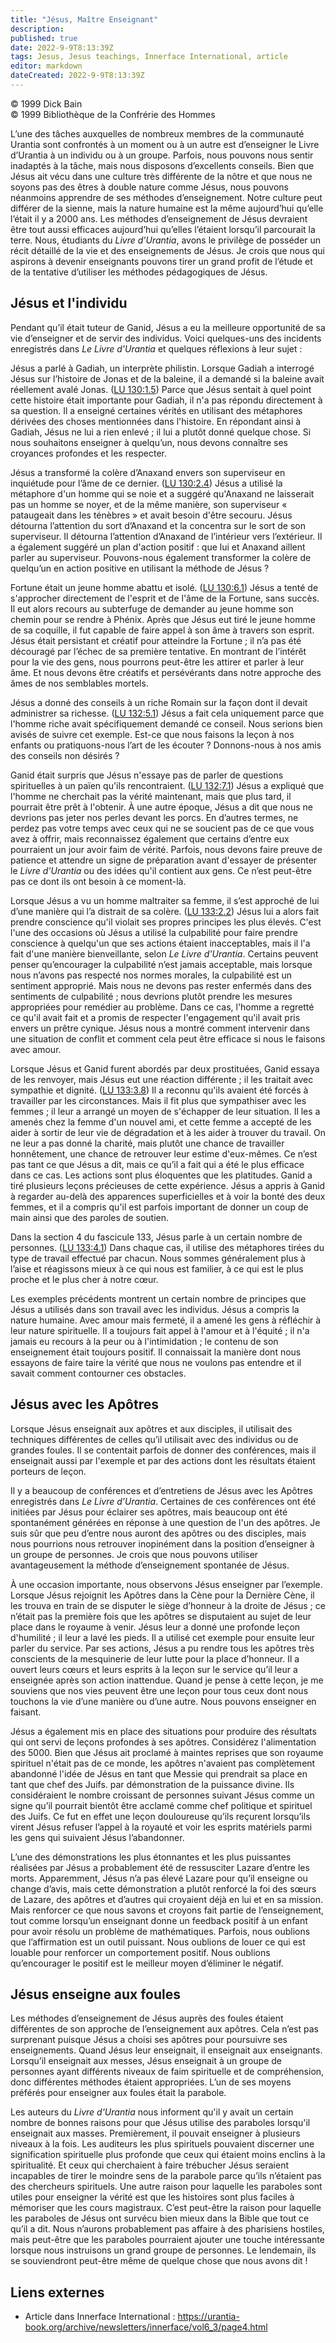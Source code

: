 ```yaml
---
title: "Jésus, Maître Enseignant"
description: 
published: true
date: 2022-9-9T8:13:39Z
tags: Jesus, Jesus teachings, Innerface International, article
editor: markdown
dateCreated: 2022-9-9T8:13:39Z
---
```


<p class="v-card v-sheet theme--light gray lighten-3 px-2">© 1999 Dick Bain<br>© 1999 Bibliothèque de la Confrérie des Hommes</p>


L’une des tâches auxquelles de nombreux membres de la communauté Urantia sont confrontés à un moment ou à un autre est d’enseigner le Livre d’Urantia à un individu ou à un groupe. Parfois, nous pouvons nous sentir inadaptés à la tâche, mais nous disposons d’excellents conseils. Bien que Jésus ait vécu dans une culture très différente de la nôtre et que nous ne soyons pas des êtres à double nature comme Jésus, nous pouvons néanmoins apprendre de ses méthodes d’enseignement. Notre culture peut différer de la sienne, mais la nature humaine est la même aujourd’hui qu’elle l’était il y a 2000 ans. Les méthodes d’enseignement de Jésus devraient être tout aussi efficaces aujourd’hui qu’elles l’étaient lorsqu’il parcourait la terre. Nous, étudiants du _Livre d’Urantia_, avons le privilège de posséder un récit détaillé de la vie et des enseignements de Jésus. Je crois que nous qui aspirons à devenir enseignants pouvons tirer un grand profit de l’étude et de la tentative d’utiliser les méthodes pédagogiques de Jésus.

## Jésus et l'individu

Pendant qu’il était tuteur de Ganid, Jésus a eu la meilleure opportunité de sa vie d’enseigner et de servir des individus. Voici quelques-uns des incidents enregistrés dans _Le Livre d'Urantia_ et quelques réflexions à leur sujet :

Jésus a parlé à Gadiah, un interprète philistin. Lorsque Gadiah a interrogé Jésus sur l’histoire de Jonas et de la baleine, il a demandé si la baleine avait réellement avalé Jonas. ([LU 130:1.5](/fr/The_Urantia_Book/130#p1_5)) Parce que Jésus sentait à quel point cette histoire était importante pour Gadiah, il n'a pas répondu directement à sa question. Il a enseigné certaines vérités en utilisant des métaphores dérivées des choses mentionnées dans l'histoire. En répondant ainsi à Gadiah, Jésus ne lui a rien enlevé ; il lui a plutôt donné quelque chose. Si nous souhaitons enseigner à quelqu’un, nous devons connaître ses croyances profondes et les respecter.

Jésus a transformé la colère d’Anaxand envers son superviseur en inquiétude pour l’âme de ce dernier. ([LU 130:2.4](/fr/The_Urantia_Book/130#p2_4)) Jésus a utilisé la métaphore d'un homme qui se noie et a suggéré qu'Anaxand ne laisserait pas un homme se noyer, et de la même manière, son superviseur « pataugeait dans les ténèbres » et avait besoin d'être secouru. Jésus détourna l’attention du sort d’Anaxand et la concentra sur le sort de son superviseur. Il détourna l’attention d’Anaxand de l’intérieur vers l’extérieur. Il a également suggéré un plan d'action positif : que lui et Anaxand aillent parler au superviseur. Pouvons-nous également transformer la colère de quelqu’un en action positive en utilisant la méthode de Jésus ?

Fortune était un jeune homme abattu et isolé. ([LU 130:6.1](/fr/The_Urantia_Book/130#p6_1)) Jésus a tenté de s'approcher directement de l'esprit et de l'âme de la Fortune, sans succès. Il eut alors recours au subterfuge de demander au jeune homme son chemin pour se rendre à Phénix. Après que Jésus eut tiré le jeune homme de sa coquille, il fut capable de faire appel à son âme à travers son esprit. Jésus était persistant et créatif pour atteindre la Fortune ; il n’a pas été découragé par l’échec de sa première tentative. En montrant de l’intérêt pour la vie des gens, nous pourrons peut-être les attirer et parler à leur âme. Et nous devons être créatifs et persévérants dans notre approche des âmes de nos semblables mortels.

Jésus a donné des conseils à un riche Romain sur la façon dont il devait administrer sa richesse. ([LU 132:5.1](/fr/The_Urantia_Book/132#p5_1)) Jésus a fait cela uniquement parce que l'homme riche avait spécifiquement demandé ce conseil. Nous serions bien avisés de suivre cet exemple. Est-ce que nous faisons la leçon à nos enfants ou pratiquons-nous l’art de les écouter ? Donnons-nous à nos amis des conseils non désirés ?

Ganid était surpris que Jésus n'essaye pas de parler de questions spirituelles à un païen qu'ils rencontraient. ([LU 132:7.1](/fr/The_Urantia_Book/132#p7_1)) Jésus a expliqué que l'homme ne cherchait pas la vérité maintenant, mais que plus tard, il pourrait être prêt à l'obtenir. À une autre époque, Jésus a dit que nous ne devrions pas jeter nos perles devant les porcs. En d’autres termes, ne perdez pas votre temps avec ceux qui ne se soucient pas de ce que vous avez à offrir, mais reconnaissez également que certains d’entre eux pourraient un jour avoir faim de vérité. Parfois, nous devons faire preuve de patience et attendre un signe de préparation avant d'essayer de présenter le _Livre d'Urantia_ ou des idées qu'il contient aux gens. Ce n’est peut-être pas ce dont ils ont besoin à ce moment-là.

Lorsque Jésus a vu un homme maltraiter sa femme, il s’est approché de lui d’une manière qui l’a distrait de sa colère. ([LU 133:2.2](/fr/The_Urantia_Book/133#p2_2)) Jésus lui a alors fait prendre conscience qu'il violait ses propres principes les plus élevés. C'est l'une des occasions où Jésus a utilisé la culpabilité pour faire prendre conscience à quelqu'un que ses actions étaient inacceptables, mais il l'a fait d'une manière bienveillante, selon _Le Livre d'Urantia_. Certains peuvent penser qu’encourager la culpabilité n’est jamais acceptable, mais lorsque nous n’avons pas respecté nos normes morales, la culpabilité est un sentiment approprié. Mais nous ne devons pas rester enfermés dans des sentiments de culpabilité ; nous devrions plutôt prendre les mesures appropriées pour remédier au problème. Dans ce cas, l'homme a regretté ce qu'il avait fait et a promis de respecter l'engagement qu'il avait pris envers un prêtre cynique. Jésus nous a montré comment intervenir dans une situation de conflit et comment cela peut être efficace si nous le faisons avec amour.

Lorsque Jésus et Ganid furent abordés par deux prostituées, Ganid essaya de les renvoyer, mais Jésus eut une réaction différente ; il les traitait avec sympathie et dignité. ([LU 133:3.8](/fr/The_Urantia_Book/133#p3_8)) Il a reconnu qu'ils avaient été forcés à travailler par les circonstances. Mais il fit plus que sympathiser avec les femmes ; il leur a arrangé un moyen de s'échapper de leur situation. Il les a amenés chez la femme d'un nouvel ami, et cette femme a accepté de les aider à sortir de leur vie de dégradation et à les aider à trouver du travail. On ne leur a pas donné la charité, mais plutôt une chance de travailler honnêtement, une chance de retrouver leur estime d'eux-mêmes. Ce n’est pas tant ce que Jésus a dit, mais ce qu’il a fait qui a été le plus efficace dans ce cas. Les actions sont plus éloquentes que les platitudes. Ganid a tiré plusieurs leçons précieuses de cette expérience. Jésus a appris à Ganid à regarder au-delà des apparences superficielles et à voir la bonté des deux femmes, et il a compris qu'il est parfois important de donner un coup de main ainsi que des paroles de soutien.

Dans la section 4 du fascicule 133, Jésus parle à un certain nombre de personnes. ([LU 133:4.1](/fr/The_Urantia_Book/133#p4_1)) Dans chaque cas, il utilise des métaphores tirées du type de travail effectué par chacun. Nous sommes généralement plus à l’aise et réagissons mieux à ce qui nous est familier, à ce qui est le plus proche et le plus cher à notre cœur.

Les exemples précédents montrent un certain nombre de principes que Jésus a utilisés dans son travail avec les individus. Jésus a compris la nature humaine. Avec amour mais fermeté, il a amené les gens à réfléchir à leur nature spirituelle. Il a toujours fait appel à l'amour et à l'équité ; il n'a jamais eu recours à la peur ou à l'intimidation ; le contenu de son enseignement était toujours positif. Il connaissait la manière dont nous essayons de faire taire la vérité que nous ne voulons pas entendre et il savait comment contourner ces obstacles.

## Jésus avec les Apôtres

Lorsque Jésus enseignait aux apôtres et aux disciples, il utilisait des techniques différentes de celles qu’il utilisait avec des individus ou de grandes foules. Il se contentait parfois de donner des conférences, mais il enseignait aussi par l'exemple et par des actions dont les résultats étaient porteurs de leçon.

Il y a beaucoup de conférences et d’entretiens de Jésus avec les Apôtres enregistrés dans _Le Livre d’Urantia_. Certaines de ces conférences ont été initiées par Jésus pour éclairer ses apôtres, mais beaucoup ont été spontanément générées en réponse à une question de l'un des apôtres. Je suis sûr que peu d’entre nous auront des apôtres ou des disciples, mais nous pourrions nous retrouver inopinément dans la position d’enseigner à un groupe de personnes. Je crois que nous pouvons utiliser avantageusement la méthode d’enseignement spontanée de Jésus.

À une occasion importante, nous observons Jésus enseigner par l’exemple. Lorsque Jésus rejoignit les Apôtres dans la Cène pour la Dernière Cène, il les trouva en train de se disputer le siège d’honneur à la droite de Jésus ; ce n’était pas la première fois que les apôtres se disputaient au sujet de leur place dans le royaume à venir. Jésus leur a donné une profonde leçon d'humilité ; il leur a lavé les pieds. Il a utilisé cet exemple pour ensuite leur parler du service. Par ses actions, Jésus a pu rendre tous les apôtres très conscients de la mesquinerie de leur lutte pour la place d’honneur. Il a ouvert leurs cœurs et leurs esprits à la leçon sur le service qu’il leur a enseignée après son action inattendue. Quand je pense à cette leçon, je me souviens que nos vies peuvent être une leçon pour tous ceux dont nous touchons la vie d’une manière ou d’une autre. Nous pouvons enseigner en faisant.

Jésus a également mis en place des situations pour produire des résultats qui ont servi de leçons profondes à ses apôtres. Considérez l'alimentation des 5000. Bien que Jésus ait proclamé à maintes reprises que son royaume spirituel n'était pas de ce monde, les apôtres n'avaient pas complètement abandonné l'idée de Jésus en tant que Messie qui prendrait sa place en tant que chef des Juifs. par démonstration de la puissance divine. Ils considéraient le nombre croissant de personnes suivant Jésus comme un signe qu’il pourrait bientôt être acclamé comme chef politique et spirituel des Juifs. Ce fut en effet une leçon douloureuse qu’ils reçurent lorsqu’ils virent Jésus refuser l’appel à la royauté et voir les esprits matériels parmi les gens qui suivaient Jésus l’abandonner.

L’une des démonstrations les plus étonnantes et les plus puissantes réalisées par Jésus a probablement été de ressusciter Lazare d’entre les morts. Apparemment, Jésus n’a pas élevé Lazare pour qu’il enseigne ou change d’avis, mais cette démonstration a plutôt renforcé la foi des sœurs de Lazare, des apôtres et d’autres qui croyaient déjà en lui et en sa mission. Mais renforcer ce que nous savons et croyons fait partie de l’enseignement, tout comme lorsqu’un enseignant donne un feedback positif à un enfant pour avoir résolu un problème de mathématiques. Parfois, nous oublions que l’affirmation est un outil puissant. Nous oublions de louer ce qui est louable pour renforcer un comportement positif. Nous oublions qu’encourager le positif est le meilleur moyen d’éliminer le négatif.

## Jésus enseigne aux foules

Les méthodes d’enseignement de Jésus auprès des foules étaient différentes de son approche de l’enseignement aux apôtres. Cela n’est pas surprenant puisque Jésus a choisi ses apôtres pour poursuivre ses enseignements. Quand Jésus leur enseignait, il enseignait aux enseignants. Lorsqu’il enseignait aux messes, Jésus enseignait à un groupe de personnes ayant différents niveaux de faim spirituelle et de compréhension, donc différentes méthodes étaient appropriées. L’un de ses moyens préférés pour enseigner aux foules était la parabole.

Les auteurs du _Livre d'Urantia_ nous informent qu'il y avait un certain nombre de bonnes raisons pour que Jésus utilise des paraboles lorsqu'il enseignait aux masses. Premièrement, il pouvait enseigner à plusieurs niveaux à la fois. Les auditeurs les plus spirituels pouvaient discerner une signification spirituelle plus profonde que ceux qui étaient moins enclins à la spiritualité. Et ceux qui cherchaient à faire trébucher Jésus seraient incapables de tirer le moindre sens de la parabole parce qu’ils n’étaient pas des chercheurs spirituels. Une autre raison pour laquelle les paraboles sont utiles pour enseigner la vérité est que les histoires sont plus faciles à mémoriser que les cours magistraux. C’est peut-être la raison pour laquelle les paraboles de Jésus ont survécu bien mieux dans la Bible que tout ce qu’il a dit. Nous n’aurons probablement pas affaire à des pharisiens hostiles, mais peut-être que les paraboles pourraient ajouter une touche intéressante lorsque nous instruisons un grand groupe de personnes. Le lendemain, ils se souviendront peut-être même de quelque chose que nous avons dit !

## Liens externes

- Article dans Innerface International : https://urantia-book.org/archive/newsletters/innerface/vol6_3/page4.html




